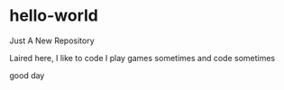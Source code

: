 # hello-world
Just A New Repository

Laired here, I like to code
I play games sometimes and code sometimes

good day
